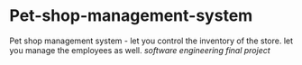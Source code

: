 # Pet-shop-management-system
Pet shop management system - let you control the inventory of the store. let you manage the employees as well. *software engineering final project*
